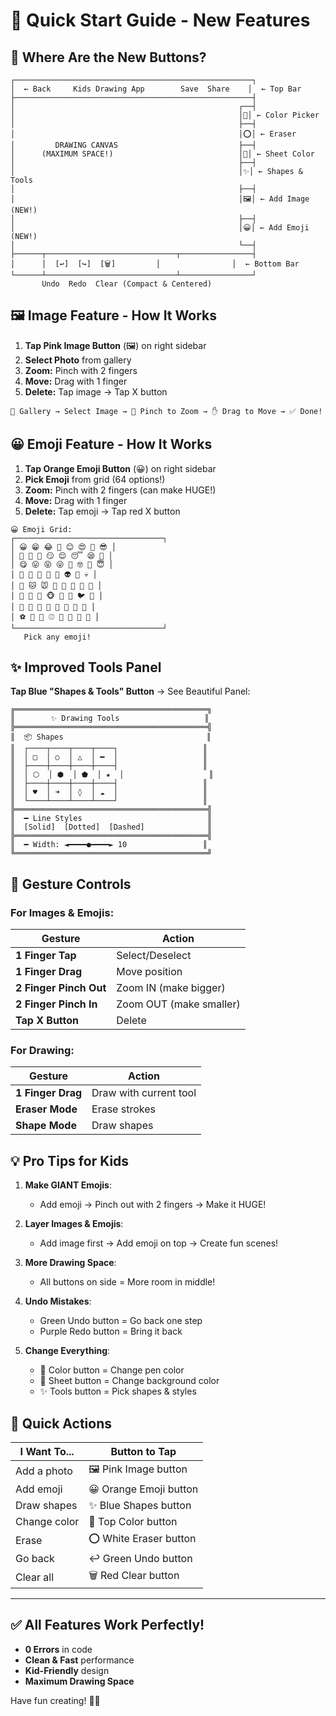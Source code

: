 # 🎨 Quick Start Guide - New Features

## 📍 Where Are the New Buttons?

```
┌─────────────────────────────────────────────────────┐
│  ← Back     Kids Drawing App        Save  Share    │  ← Top Bar
├─────────────────────────────────────────────────────┤
│                                                  ┌──┤
│                                                  │🎨│ ← Color Picker
│                                                  ├──┤
│                                                  │⭕│ ← Eraser
│         DRAWING CANVAS                           ├──┤
│      (MAXIMUM SPACE!)                            │📄│ ← Sheet Color
│                                                  ├──┤
│                                                  │✨│ ← Shapes & Tools
│                                                  ├──┤
│                                                  │🖼│ ← Add Image (NEW!)
│                                                  ├──┤
│                                                  │😀│ ← Add Emoji (NEW!)
│                                                  └──┤
├──────┬─────────────────────────────┬────────────────┤
│      │  [↩️]  [↪️]  [🗑️]         │                │  ← Bottom Bar
└──────┴─────────────────────────────┴────────────────┘
       Undo  Redo  Clear (Compact & Centered)
```

## 🖼️ Image Feature - How It Works

1. **Tap Pink Image Button** (🖼️) on right sidebar
2. **Select Photo** from gallery
3. **Zoom:** Pinch with 2 fingers
4. **Move:** Drag with 1 finger
5. **Delete:** Tap image → Tap X button

```
📸 Gallery → Select Image → 🤏 Pinch to Zoom → ✋ Drag to Move → ✅ Done!
```

## 😀 Emoji Feature - How It Works

1. **Tap Orange Emoji Button** (😀) on right sidebar
2. **Pick Emoji** from grid (64 options!)
3. **Zoom:** Pinch with 2 fingers (can make HUGE!)
4. **Move:** Drag with 1 finger
5. **Delete:** Tap emoji → Tap red X button

```
😀 Emoji Grid:
┌─────────────────────────────────┐
│ 😀 😁 😂 🤣 😊 😍 🥰 😎 │
│ 🤗 🤩 🥳 😏 😌 😴 😪 🤤 │
│ 😋 😛 😝 😜 🤪 🤓 🧐 😇 │
│ 🤠 🥴 🥺 🤡 🤖 👽 👻 💀 │
│ 🐶 🐱 🐭 🐹 🐰 🦊 🐻 🐼 │
│ 🦁 🐯 🐸 🐵 🐔 🐧 🐦 🦆 │
│ 🍕 🍔 🍟 🌭 🍿 🧁 🍰 🍪 │
│ ⚽ 🏀 🏈 ⚾ 🎾 🏐 🎱 🏓 │
└─────────────────────────────────┘
   Pick any emoji!
```

## ✨ Improved Tools Panel

**Tap Blue "Shapes & Tools" Button** → See Beautiful Panel:

```
╔═══════════════════════════════════════════╗
║        ✨ Drawing Tools                   ║
╠═══════════════════════════════════════════╣
║  📦 Shapes                                ║
║  ┌────┬────┬────┬────┐                   ║
║  │ □  │ ○  │ △  │ ━  │                   ║
║  ├────┼────┼────┼────┤                   ║
║  │ ⬡  │ ⬢  │ ⬟  │ ★  │                   ║
║  ├────┼────┼────┼────┤                   ║
║  │ ♥  │ ➜  │ ◊  │ ☁  │                   ║
║  └────┴────┴────┴────┘                   ║
╠═══════════════════════════════════════════╣
║  ━ Line Styles                            ║
║  [Solid]  [Dotted]  [Dashed]              ║
╠═══════════════════════════════════════════╣
║  ━ Width: ◄━━━━●━━━━► 10                 ║
╚═══════════════════════════════════════════╝
```

## 🎯 Gesture Controls

### For Images & Emojis:

| Gesture | Action |
|---------|--------|
| **1 Finger Tap** | Select/Deselect |
| **1 Finger Drag** | Move position |
| **2 Finger Pinch Out** | Zoom IN (make bigger) |
| **2 Finger Pinch In** | Zoom OUT (make smaller) |
| **Tap X Button** | Delete |

### For Drawing:

| Gesture | Action |
|---------|--------|
| **1 Finger Drag** | Draw with current tool |
| **Eraser Mode** | Erase strokes |
| **Shape Mode** | Draw shapes |

## 💡 Pro Tips for Kids

1. **Make GIANT Emojis**: 
   - Add emoji → Pinch out with 2 fingers → Make it HUGE!

2. **Layer Images & Emojis**:
   - Add image first → Add emoji on top → Create fun scenes!

3. **More Drawing Space**:
   - All buttons on side = More room in middle!

4. **Undo Mistakes**:
   - Green Undo button = Go back one step
   - Purple Redo button = Bring it back

5. **Change Everything**:
   - 🎨 Color button = Change pen color
   - 📄 Sheet button = Change background color
   - ✨ Tools button = Pick shapes & styles

## 🚀 Quick Actions

| I Want To... | Button to Tap |
|--------------|---------------|
| Add a photo | 🖼️ Pink Image button |
| Add emoji | 😀 Orange Emoji button |
| Draw shapes | ✨ Blue Shapes button |
| Change color | 🎨 Top Color button |
| Erase | ⭕ White Eraser button |
| Go back | ↩️ Green Undo button |
| Clear all | 🗑️ Red Clear button |

---

## ✅ All Features Work Perfectly!

- **0 Errors** in code
- **Clean & Fast** performance
- **Kid-Friendly** design
- **Maximum Drawing Space**

Have fun creating! 🎨✨
